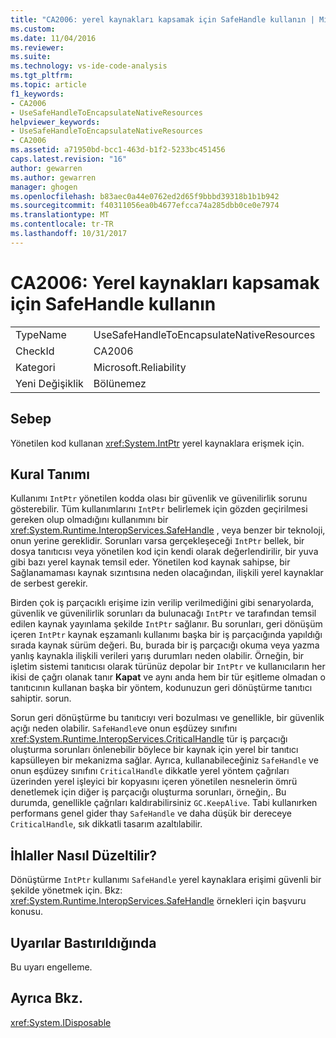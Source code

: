 ```yaml
---
title: "CA2006: yerel kaynakları kapsamak için SafeHandle kullanın | Microsoft Docs"
ms.custom: 
ms.date: 11/04/2016
ms.reviewer: 
ms.suite: 
ms.technology: vs-ide-code-analysis
ms.tgt_pltfrm: 
ms.topic: article
f1_keywords:
- CA2006
- UseSafeHandleToEncapsulateNativeResources
helpviewer_keywords:
- UseSafeHandleToEncapsulateNativeResources
- CA2006
ms.assetid: a71950bd-bcc1-463d-b1f2-5233bc451456
caps.latest.revision: "16"
author: gewarren
ms.author: gewarren
manager: ghogen
ms.openlocfilehash: b83aec0a44e0762ed2d65f9bbbd39318b1b1b942
ms.sourcegitcommit: f40311056ea0b4677efcca74a285dbb0ce0e7974
ms.translationtype: MT
ms.contentlocale: tr-TR
ms.lasthandoff: 10/31/2017
---
```

# <a name="ca2006-use-safehandle-to-encapsulate-native-resources"></a>CA2006: Yerel kaynakları kapsamak için SafeHandle kullanın
|||  
|-|-|  
|TypeName|UseSafeHandleToEncapsulateNativeResources|  
|CheckId|CA2006|  
|Kategori|Microsoft.Reliability|  
|Yeni Değişiklik|Bölünemez|  
  
## <a name="cause"></a>Sebep  
 Yönetilen kod kullanan <xref:System.IntPtr> yerel kaynaklara erişmek için.  
  
## <a name="rule-description"></a>Kural Tanımı  
 Kullanımı `IntPtr` yönetilen kodda olası bir güvenlik ve güvenilirlik sorunu gösterebilir. Tüm kullanımlarını `IntPtr` belirlemek için gözden geçirilmesi gereken olup olmadığını kullanımını bir <xref:System.Runtime.InteropServices.SafeHandle> , veya benzer bir teknoloji, onun yerine gereklidir. Sorunları varsa gerçekleşeceği `IntPtr` bellek, bir dosya tanıtıcısı veya yönetilen kod için kendi olarak değerlendirilir, bir yuva gibi bazı yerel kaynak temsil eder. Yönetilen kod kaynak sahipse, bir Sağlanamaması kaynak sızıntısına neden olacağından, ilişkili yerel kaynaklar de serbest gerekir.  
  
 Birden çok iş parçacıklı erişime izin verilip verilmediğini gibi senaryolarda, güvenlik ve güvenilirlik sorunları da bulunacağı `IntPtr` ve tarafından temsil edilen kaynak yayınlama şekilde `IntPtr` sağlanır. Bu sorunları, geri dönüşüm içeren `IntPtr` kaynak eşzamanlı kullanımı başka bir iş parçacığında yapıldığı sırada kaynak sürüm değeri. Bu, burada bir iş parçacığı okuma veya yazma yanlış kaynakla ilişkili verileri yarış durumları neden olabilir. Örneğin, bir işletim sistemi tanıtıcısı olarak türünüz depolar bir `IntPtr` ve kullanıcıların her ikisi de çağrı olanak tanır **Kapat** ve aynı anda hem bir tür eşitleme olmadan o tanıtıcının kullanan başka bir yöntem, kodunuzun geri dönüştürme tanıtıcı sahiptir. sorun.  
  
 Sorun geri dönüştürme bu tanıtıcıyı veri bozulması ve genellikle, bir güvenlik açığı neden olabilir. `SafeHandle`ve onun eşdüzey sınıfını <xref:System.Runtime.InteropServices.CriticalHandle> tür iş parçacığı oluşturma sorunları önlenebilir böylece bir kaynak için yerel bir tanıtıcı kapsülleyen bir mekanizma sağlar. Ayrıca, kullanabileceğiniz `SafeHandle` ve onun eşdüzey sınıfını `CriticalHandle` dikkatle yerel yöntem çağrıları üzerinden yerel işleyici bir kopyasını içeren yönetilen nesnelerin ömrü denetlemek için diğer iş parçacığı oluşturma sorunları, örneğin,. Bu durumda, genellikle çağrıları kaldırabilirsiniz `GC.KeepAlive`. Tabi kullanırken performans genel gider thay `SafeHandle` ve daha düşük bir dereceye `CriticalHandle`, sık dikkatli tasarım azaltılabilir.  
  
## <a name="how-to-fix-violations"></a>İhlaller Nasıl Düzeltilir?  
 Dönüştürme `IntPtr` kullanımı `SafeHandle` yerel kaynaklara erişimi güvenli bir şekilde yönetmek için. Bkz: <xref:System.Runtime.InteropServices.SafeHandle> örnekleri için başvuru konusu.  
  
## <a name="when-to-suppress-warnings"></a>Uyarılar Bastırıldığında  
 Bu uyarı engelleme.  
  
## <a name="see-also"></a>Ayrıca Bkz.  
 <xref:System.IDisposable>